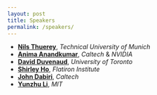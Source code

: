 ```yaml
---
layout: post
title: Speakers
permalink: /speakers/
---
```


- [**Nils Thuerey**](https://ge.in.tum.de/about/n-thuerey/), *Technical University of Munich*
- [**Anima Anandkumar**](http://tensorlab.cms.caltech.edu/users/anima/), *Caltech* & *NVIDIA*
- [**David Duvenaud**](http://www.cs.toronto.edu/~duvenaud/), *University of Toronto*
- [**Shirley Ho**](https://www.cmu.edu/physics/people/faculty/ho.html), *Flatiron Institute*
- [**John Dabiri**](http://dabirilab.com/dabiri), *Caltech*
- [**Yunzhu Li**](https://people.csail.mit.edu/liyunzhu/), *MIT*

